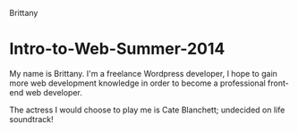 Brittany

Intro-to-Web-Summer-2014
========================

My name is Brittany. I'm a freelance Wordpress developer, I hope to gain more web development knowledge in order to become a professional front-end web developer.

The actress I would choose to play me is Cate Blanchett; undecided on life soundtrack!

